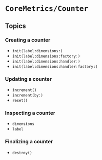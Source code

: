 # ``CoreMetrics/Counter``

## Topics

### Creating a counter

- ``init(label:dimensions:)``
- ``init(label:dimensions:factory:)``
- ``init(label:dimensions:handler:)``
- ``init(label:dimensions:handler:factory:)``

### Updating a counter

- ``increment()``
- ``increment(by:)``
- ``reset()``

### Inspecting a counter

- ``dimensions``
- ``label``

### Finalizing a counter

- ``destroy()``

